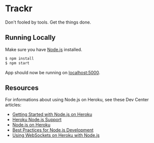 # Trackr

Don't fooled by tools. Get the things done.

## Running Locally

Make sure you have [Node.js](http://nodejs.org/) installed.

```sh
$ npm install
$ npm start
```

App should now be running on [localhost:5000](http://localhost:5000/).


## Resources

For informations about using Node.js on Heroku, see these Dev Center articles:

- [Getting Started with Node.js on Heroku](https://devcenter.heroku.com/articles/getting-started-with-nodejs)
- [Heroku Node.js Support](https://devcenter.heroku.com/articles/nodejs-support)
- [Node.js on Heroku](https://devcenter.heroku.com/categories/nodejs)
- [Best Practices for Node.js Development](https://devcenter.heroku.com/articles/node-best-practices)
- [Using WebSockets on Heroku with Node.js](https://devcenter.heroku.com/articles/node-websockets)
